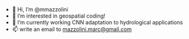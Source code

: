 - 👋 Hi, I’m @mmazzolini
- 👀 I’m interested in geospatial coding!
- 🌱 I’m currently working CNN adaptation to hydrological applications
- 📫 write an email to mazzolini.marc@gmail.com

<!---
mmazzolini/mmazzolini is a ✨ special ✨ repository because its `README.md` (this file) appears on your GitHub profile.
You can click the Preview link to take a look at your changes.
--->
